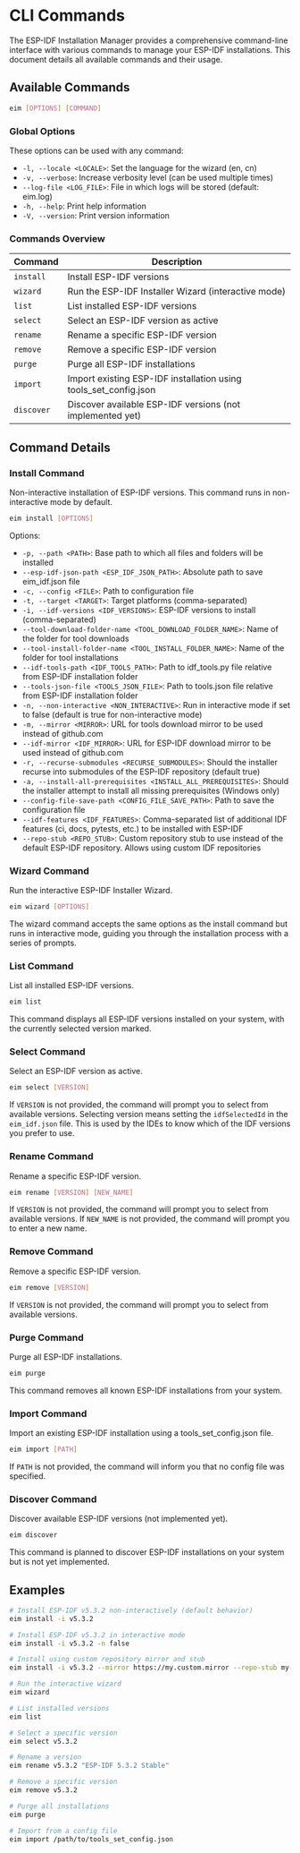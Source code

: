 # CLI Commands

The ESP-IDF Installation Manager provides a comprehensive command-line interface with various commands to manage your ESP-IDF installations. This document details all available commands and their usage.

## Available Commands

```bash
eim [OPTIONS] [COMMAND]
```

### Global Options

These options can be used with any command:

- `-l, --locale <LOCALE>`: Set the language for the wizard (en, cn)
- `-v, --verbose`: Increase verbosity level (can be used multiple times)
- `--log-file <LOG_FILE>`: File in which logs will be stored (default: eim.log)
- `-h, --help`: Print help information
- `-V, --version`: Print version information

### Commands Overview

| Command | Description |
|---------|-------------|
| `install` | Install ESP-IDF versions |
| `wizard` | Run the ESP-IDF Installer Wizard (interactive mode) |
| `list` | List installed ESP-IDF versions |
| `select` | Select an ESP-IDF version as active |
| `rename` | Rename a specific ESP-IDF version |
| `remove` | Remove a specific ESP-IDF version |
| `purge` | Purge all ESP-IDF installations |
| `import` | Import existing ESP-IDF installation using tools_set_config.json |
| `discover` | Discover available ESP-IDF versions (not implemented yet) |

## Command Details

### Install Command

Non-interactive installation of ESP-IDF versions. This command runs in non-interactive mode by default.

```bash
eim install [OPTIONS]
```

Options:
- `-p, --path <PATH>`: Base path to which all files and folders will be installed
- `--esp-idf-json-path <ESP_IDF_JSON_PATH>`: Absolute path to save eim_idf.json file
- `-c, --config <FILE>`: Path to configuration file
- `-t, --target <TARGET>`: Target platforms (comma-separated)
- `-i, --idf-versions <IDF_VERSIONS>`: ESP-IDF versions to install (comma-separated)
- `--tool-download-folder-name <TOOL_DOWNLOAD_FOLDER_NAME>`: Name of the folder for tool downloads
- `--tool-install-folder-name <TOOL_INSTALL_FOLDER_NAME>`: Name of the folder for tool installations
- `--idf-tools-path <IDF_TOOLS_PATH>`: Path to idf_tools.py file relative from ESP-IDF installation folder
- `--tools-json-file <TOOLS_JSON_FILE>`: Path to tools.json file relative from ESP-IDF installation folder
- `-n, --non-interactive <NON_INTERACTIVE>`: Run in interactive mode if set to false (default is true for non-interactive mode)
- `-m, --mirror <MIRROR>`: URL for tools download mirror to be used instead of github.com
- `--idf-mirror <IDF_MIRROR>`: URL for ESP-IDF download mirror to be used instead of github.com
- `-r, --recurse-submodules <RECURSE_SUBMODULES>`: Should the installer recurse into submodules of the ESP-IDF repository (default true)
- `-a, --install-all-prerequisites <INSTALL_ALL_PREREQUISITES>`: Should the installer attempt to install all missing prerequisites (Windows only)
- `--config-file-save-path <CONFIG_FILE_SAVE_PATH>`: Path to save the configuration file
- `--idf-features <IDF_FEATURES>`: Comma-separated list of additional IDF features (ci, docs, pytests, etc.) to be installed with ESP-IDF
- `--repo-stub <REPO_STUB>`: Custom repository stub to use instead of the default ESP-IDF repository. Allows using custom IDF repositories

### Wizard Command

Run the interactive ESP-IDF Installer Wizard.

```bash
eim wizard [OPTIONS]
```

The wizard command accepts the same options as the install command but runs in interactive mode, guiding you through the installation process with a series of prompts.

### List Command

List all installed ESP-IDF versions.

```bash
eim list
```

This command displays all ESP-IDF versions installed on your system, with the currently selected version marked.

### Select Command

Select an ESP-IDF version as active.

```bash
eim select [VERSION]
```

If `VERSION` is not provided, the command will prompt you to select from available versions. Selecting version means setting the `idfSelectedId` in the `eim_idf.json` file. This is used by the IDEs to know which of the IDF versions you prefer to use.

### Rename Command

Rename a specific ESP-IDF version.

```bash
eim rename [VERSION] [NEW_NAME]
```

If `VERSION` is not provided, the command will prompt you to select from available versions.
If `NEW_NAME` is not provided, the command will prompt you to enter a new name.

### Remove Command

Remove a specific ESP-IDF version.

```bash
eim remove [VERSION]
```

If `VERSION` is not provided, the command will prompt you to select from available versions.

### Purge Command

Purge all ESP-IDF installations.

```bash
eim purge
```

This command removes all known ESP-IDF installations from your system.

### Import Command

Import an existing ESP-IDF installation using a tools_set_config.json file.

```bash
eim import [PATH]
```

If `PATH` is not provided, the command will inform you that no config file was specified.

### Discover Command

Discover available ESP-IDF versions (not implemented yet).

```bash
eim discover
```

This command is planned to discover ESP-IDF installations on your system but is not yet implemented.

## Examples

```bash
# Install ESP-IDF v5.3.2 non-interactively (default behavior)
eim install -i v5.3.2

# Install ESP-IDF v5.3.2 in interactive mode
eim install -i v5.3.2 -n false

# Install using custom repository mirror and stub
eim install -i v5.3.2 --mirror https://my.custom.mirror --repo-stub my-custom-idf

# Run the interactive wizard
eim wizard

# List installed versions
eim list

# Select a specific version
eim select v5.3.2

# Rename a version
eim rename v5.3.2 "ESP-IDF 5.3.2 Stable"

# Remove a specific version
eim remove v5.3.2

# Purge all installations
eim purge

# Import from a config file
eim import /path/to/tools_set_config.json
```